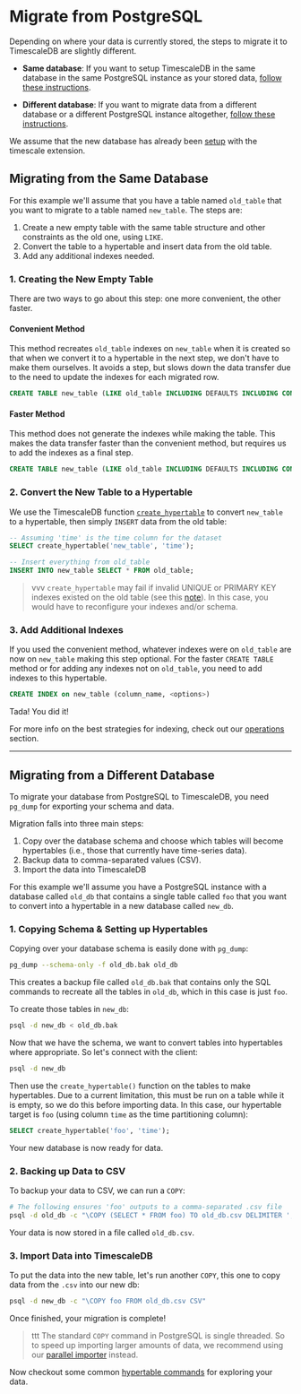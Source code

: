 # Migrate from PostgreSQL

Depending on where your data is currently stored,
the steps to migrate it to TimescaleDB are slightly different.

- **Same database**:  If you want to setup TimescaleDB in the
same database in the same PostgreSQL instance as your stored
data, [follow these instructions](#same-db).

- **Different database**: If you want to migrate data from
a different database or a different PostgreSQL instance
altogether, [follow these instructions](#different-db).

We assume that the new database has already been [setup][] with the timescale extension.

## Migrating from the Same Database <a id="same-db"></a>

For this example we'll assume that you have a table named `old_table` that you
want to migrate to a table named `new_table`.  The steps are:

1. Create a new empty table with the same table structure and other constraints
as the old one, using `LIKE`.
1. Convert the table to a hypertable and insert data from the old table.
1. Add any additional indexes needed.

### 1. Creating the New Empty Table

There are two ways to go about this step: one more convenient, the other faster.

#### Convenient Method

This method recreates `old_table` indexes on `new_table` when it is created so that
when we convert it to a hypertable in the next step, we don't have to make them
ourselves.  It avoids a step, but slows down the data transfer due to the need to
update the indexes for each migrated row.

```sql
CREATE TABLE new_table (LIKE old_table INCLUDING DEFAULTS INCLUDING CONSTRAINTS INCLUDING INDEXES);
```

#### Faster Method

This method does not generate the indexes while making the table.  This makes the data
transfer faster than the convenient method, but requires us to add the indexes as a
final step.

```sql
CREATE TABLE new_table (LIKE old_table INCLUDING DEFAULTS INCLUDING CONSTRAINTS EXCLUDING INDEXES);
```

### 2. Convert the New Table to a Hypertable

We use the TimescaleDB function [`create_hypertable`][create_hypertable] to
convert `new_table` to a hypertable, then simply `INSERT` data from the old table:

```sql
-- Assuming 'time' is the time column for the dataset
SELECT create_hypertable('new_table', 'time');

-- Insert everything from old_table
INSERT INTO new_table SELECT * FROM old_table;
```

>vvv `create_hypertable` may fail if invalid UNIQUE or PRIMARY
KEY indexes existed on the old table (see
this [note][unique_indexes]).
In this case, you would have to reconfigure your indexes
and/or schema.

### 3. Add Additional Indexes

If you used the convenient method, whatever indexes were on `old_table` are now
on `new_table` making this step optional. For the faster `CREATE TABLE` method
or for adding any indexes not on `old_table`, you need to add indexes to
this hypertable.  

```sql
CREATE INDEX on new_table (column_name, <options>)
```

Tada!  You did it!

For more info on the best strategies for indexing, check out
our [operations][indexing] section.

---

## Migrating from a Different Database <a id="different-db"></a>

To migrate your database from PostgreSQL to TimescaleDB, you
need `pg_dump` for exporting your schema and data.

Migration falls into three main steps:

1. Copy over the database schema and choose which tables will become
hypertables (i.e., those that currently have time-series data).
1. Backup data to comma-separated values (CSV).
1. Import the data into TimescaleDB

For this example we'll assume you have a PostgreSQL instance with a database
called `old_db` that contains a single table called `foo` that you want to
convert into a hypertable in a new database called `new_db`.  

### 1. Copying Schema & Setting up Hypertables

Copying over your database schema is easily done with `pg_dump`:
```bash
pg_dump --schema-only -f old_db.bak old_db
```

This creates a backup file called `old_db.bak` that contains only the
SQL commands to recreate all the tables in `old_db`, which in this case
is just `foo`.

To create those tables in `new_db`:
```bash
psql -d new_db < old_db.bak
```

Now that we have the schema, we want to convert tables into hypertables
where appropriate. So let's connect with the client:
```bash
psql -d new_db
```
Then use the `create_hypertable()` function on the tables to make hypertables.
Due to a current limitation, this must be run on a table while it is empty, so
we do this before importing data. In this case, our hypertable target is `foo` (using
column `time` as the time partitioning column):
```sql
SELECT create_hypertable('foo', 'time');
```

Your new database is now ready for data.

### 2. Backing up Data to CSV

To backup your data to CSV, we can run a `COPY`:

```bash
# The following ensures 'foo' outputs to a comma-separated .csv file
psql -d old_db -c "\COPY (SELECT * FROM foo) TO old_db.csv DELIMITER ',' CSV"
```

Your data is now stored in a file called `old_db.csv`.

### 3. Import Data into TimescaleDB

To put the data into the new table, let's run another `COPY`, this one to copy
data from the `.csv` into our new db:

```bash
psql -d new_db -c "\COPY foo FROM old_db.csv CSV"
```

Once finished, your migration is complete!

>ttt The standard `COPY` command in PostgreSQL is single threaded.
 So to speed up importing larger amounts of data, we recommend using
 our [parallel importer][] instead.

Now checkout some common [hypertable commands][] for exploring your data.

[setup]: /getting-started/setup
[hypertable commands]: /getting-started/basic-operations
[indexing]: /getting-started/basic-operations#indexing
[unique_indexes]: /getting-started/basic-operations#unique_indexes
[create_hypertable]: /api/api-timescaledb#create_hypertable
[parallel importer]: https://github.com/timescale/timescaledb-parallel-copy
